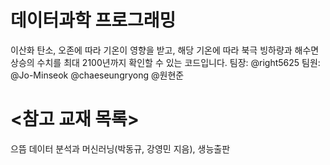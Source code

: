 # 데이터과학 프로그래밍

이산화 탄소, 오존에 따라 기온이 영향을 받고, 해당 기온에 따라 북극 빙하량과 해수면 상승의 수치를 최대 2100년까지 확인할 수 있는 코드입니다.
팀장: @right5625
팀원: @Jo-Minseok @chaeseungryong @원현준
# <참고 교재 목록>

으뜸 데이터 분석과 머신러닝(박동규, 강영민 지음), 생능출판
